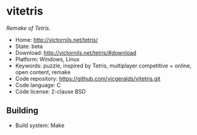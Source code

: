 # vitetris

_Remake of Tetris._

- Home: http://victornils.net/tetris/
- State: beta
- Download: http://victornils.net/tetris/#download
- Platform: Windows, Linux
- Keywords: puzzle, inspired by Tetris, multiplayer competitive + online, open content, remake
- Code repository: https://github.com/vicgeralds/vitetris.git
- Code language: C
- Code license: 2-clause BSD

## Building

- Build system: Make
